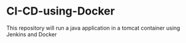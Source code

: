 # CI-CD-using-Docker
This repository will run a java application in a tomcat container using  Jenkins and Docker


